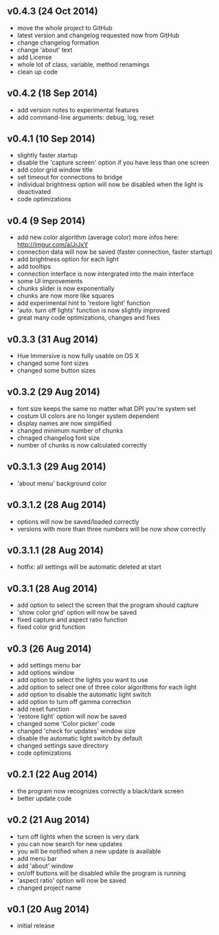 ## v0.4.3 (24 Oct 2014) ##
 - move the whole project to GitHub
 - latest version and changelog requested now from GitHub
 - change changelog formation
 - change 'about' text
 - add License
 - whole lot of class, variable, method renamings
 - clean up code

## v0.4.2 (18 Sep 2014) ##
 - add version notes to experimental features
 - add command-line arguments: debug, log, reset

## v0.4.1 (10 Sep 2014) ##
 - slightly faster startup
 - disable the 'capture screen' option if you have less than one screen
 - add color grid window title
 - set timeout for connections to bridge
 - individual brightness option will now be disabled when the light is deactivated
 - code optimizations

## v0.4 (9 Sep 2014) ##
 - add new color algorithm (average color) more infos here: http://imgur.com/a/JrJxY
 - connection data will now be saved (faster connection, faster startup)
 - add brightness option for each light
 - add tooltips
 - connection interface is now intergrated into the main interface
 - some UI improvements
 - chunks slider is now exponentially
 - chunks are now more like squares
 - add experimental hint to 'restore light' function
 - 'auto. turn off lights' function is now slightly improved
 - great many code optimizations, changes and fixes

## v0.3.3 (31 Aug 2014) ##
 - Hue Immersive is now fully usable on OS X
 - changed some font sizes
 - changed some button sizes

## v0.3.2 (29 Aug 2014) ##
 - font size keeps the same no matter what DPI you're system set
 - costum UI colors are no longer system dependent
 - display names are now simplified
 - changed minimum number of chunks
 - chnaged changelog font size
 - number of chunks is now calculated correctly

## v0.3.1.3 (29 Aug 2014) ##
 - 'about menu' background color

## v0.3.1.2 (28 Aug 2014) ##
 - options will now be saved/loaded correctly
 - versions with more than three numbers will be now show correctly

## v0.3.1.1 (28 Aug 2014) ##
 - hotfix: all settings will be automatic deleted at start

## v0.3.1 (28 Aug 2014) ##
 - add option to select the screen that the program should capture
 - 'show color grid' option will now be saved
 - fixed capture and aspect ratio function
 - fixed color grid function

## v0.3 (26 Aug 2014) ##
 - add settings menu bar
 - add options window
 - add option to select the lights you want to use
 - add option to select one of three color algorithms for each light
 - add option to disable the automatic light switch
 - add option to turn off gamma correction
 - add reset function
 - 'restore light' option will now be saved
 - changed some 'Color picker' code
 - changed 'check for updates' window size
 - disable the automatic light switch by default
 - changed settings save directory
 - code optimizations

## v0.2.1 (22 Aug 2014) ##
 - the program now recognizes correctly a black/dark screen
 - better update code

## v0.2 (21 Aug 2014) ##
 - turn off lights when the screen is very dark
 - you can now search for new updates
 - you will be notified when a new update is available
 - add menu bar
 - add 'about' window
 - on/off buttons will be disabled while the program is running
 - 'aspect ratio' option will now be saved
 - changed project name

## v0.1 (20 Aug 2014) ##
 - initial release